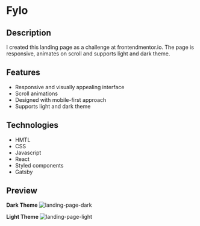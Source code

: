 <h1>
  Fylo
</h1>

## Description

I created this landing page as a challenge at frontendmentor.io. The page is responsive, animates on scroll and supports light and dark theme.

## Features

<ul>
  <li>Responsive and visually appealing interface</li>
  <li>Scroll animations</li>
  <li>Designed with mobile-first approach</li>
  <li>Supports light and dark theme</li>
</ul>

## Technologies

<ul>
  <li>HMTL</li>
  <li>CSS</li>
  <li>Javascript</li>
  <li>React</li>
  <li>Styled components</li>
  <li>Gatsby</li>
</ul>

## Preview
<b>Dark Theme</b>
![landing-page-dark](https://github.com/shakir-xcode/gatsby-landing-page/assets/125987776/e401d56a-50b5-430e-8196-1851189bc2b3)

<b>Light Theme</b>
![landing-page-light](https://github.com/shakir-xcode/gatsby-landing-page/assets/125987776/88144c0f-0385-49cd-8854-db7ab766606c)


